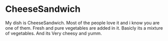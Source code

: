 # CheeseSandwich
My dish is CheeseSandwich.
Most of the people love it and i know you are one of them.
Fresh and pure vegetables are added in it.
Basicly its a mixture of vegetables.
And its Very cheesy and yumm.
